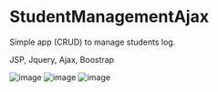 # StudentManagementAjax

Simple app (CRUD) to manage students log.

JSP, Jquery, Ajax, Boostrap

![image](https://user-images.githubusercontent.com/90009567/227728731-b6843124-975e-4fdb-bca5-0a534c483046.png)
![image](https://user-images.githubusercontent.com/90009567/227728766-eacc1163-1958-4d3c-95be-97f9dd193edb.png)
![image](https://user-images.githubusercontent.com/90009567/227728784-57569fe7-e398-4385-91bb-93646713c0ac.png)

